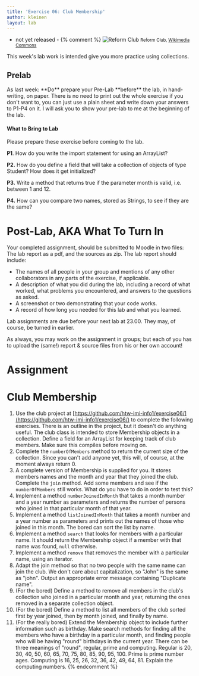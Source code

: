 ```yaml
---
title: 'Exercise 06: Club Membership'
author: kleinen
layout: lab
---
```

- not yet released -
{% comment %}
![Reform Club](../../images/reform_club.jpg)
<small class = "float-right">Reform Club, [Wikimedia Commons](http://commons.wikimedia.org/wiki/File:Reform_Club._Upper_level_of_the_saloon._From_London_Interiors_%281841%29.jpg)</small>

This week's lab work is intended give you more practice using collections.

## Prelab

<span class = "attention">
As last week: **Do** prepare your Pre-Lab **before** the lab, in hand-writing, on paper.
There is no need to print out the whole exercise if you don't want to,
you can just use a plain sheet and write down your answers to P1-P4 on it.
</span>

<span class = "attention">
I will ask you to show your pre-lab to me at the beginning of the lab.
</span>

#### What to Bring to Lab

Please prepare these exercise before coming to the lab.

**P1**. How do you write the import statement for using an ArrayList?

**P2.** How do you define a field that will take a collection of objects of type Student? How does it get initialized?

**P3.** Write a method that returns true if the parameter month is valid, i.e. between 1 and 12.

**P4.** How can you compare two names, stored as Strings, to see if they are the same?

# Post-Lab, AKA  What To Turn In

Your completed assignment, should be submitted to Moodle in two files: The lab report as a pdf, and the sources as zip.
The lab report should include:

- The names of all people in your group and mentions of any other collaborators in any parts of the exercise, if applicable.
- A description of what you did during the lab, including a record of what worked, what problems you encountered, and answers to the questions as asked.
- A screenshot or two demonstrating that your code works.
- A record of how long you needed for this lab and what you learned.

Lab assignments are due before your next lab at 23.00. They may, of course, be turned in earlier.

As always, you may work on the assignment in groups; but each of you has to upload the (same!) report & source files from his or her own account!

# Assignment

# **Club Membership**

1. Use the club project at [https://github.com/htw-imi-info1/exercise06/](https://github.com/htw-imi-info1/exercise06/) to complete the following exercises. There is an outline in the project, but it doesn't do anything useful. The club class is intended to store Membership objects in a collection. Define a field for an ArrayList for keeping track of club members. Make sure this compiles before moving on.
2. Complete the `numberOfMembers` method to return the current size of the collection. Since you can't add anyone yet, this will, of course, at the moment always return 0.
3. A complete version of Membership is supplied for you. It stores members names and the month and year that they joined the club. Complete the `join` method. Add some members and see if the `numberOfMembers` still works. What do you have to do in order to test this?
4. Implement a method `numberJoinedInMonth` that takes a month number and a year number as parameters and returns the number of persons who joined in that particular month of that year.
5. Implement a method `listJoinedInMonth` that takes a month number and a year number as parameters and prints out the names of those who joined in this month. The bored can sort the list by name.
6. Implement a method `search` that looks for members with a particular name. It should return the Membership object if a member with that name was found, `null` otherwise.
6. Implement a method `remove` that removes the member with a particular name, using an iterator.
7. Adapt the join method so that no two people with the same name can join the club. We don't care about capitalization, so "John" is the same as "john". Output an appropriate error message containing "Duplicate name".
8. (For the bored) Define a method to remove all members in the club's collection who joined in a particular month and year, returning the ones removed in a separate collection object.
9. (For the bored) Define a method to list all members of the club sorted first by year joined, then by month joined, and finally by name.
10. (For the really bored) Extend the Membership object to include further information such as birthday. Make search methods for finding all the members who have a birthday in a particular month, and finding people who will be having "round" birthdays in the current year. There can be three meanings of "round", regular, prime and computing. Regular is 20, 30, 40, 50, 60, 65, 70, 75, 80, 85, 90, 95, 100. Prime is prime number ages. Computing is 16, 25, 26, 32, 36, 42, 49, 64, 81. Explain the computing numbers.
{% endcomment %}
